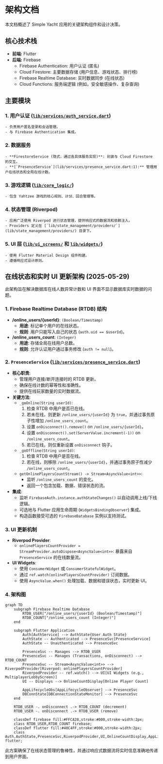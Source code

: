 # 架构文档

本文档概述了 Simple Yacht 应用的关键架构组件和设计决策。

## 核心技术栈

-   **前端:** Flutter
-   **后端:** Firebase
    -   Firebase Authentication: 用户认证 (匿名)
    -   Cloud Firestore: 主要数据存储 (用户信息、游戏状态、排行榜)
    -   Firebase Realtime Database: 实时数据同步 (在线状态)
    -   Cloud Functions: 服务端逻辑 (例如，安全敏感操作、复杂查询)

## 主要模块

### 1. 用户认证 ([`lib/services/auth_service.dart`](lib/services/auth_service.dart:1))
    - 负责用户匿名登录和会话管理。
    - 与 Firebase Authentication 集成。

### 2. 数据服务
    - **FirestoreService (隐式，通过各具体服务实现)**: 封装与 Cloud Firestore 的交互。
    - **[`PresenceService`](lib/services/presence_service.dart:1):** 管理用户在线状态和全局在线计数。

### 3. 游戏逻辑 ([`lib/core_logic/`](lib/core_logic/))
    - 包含 Yahtzee 游戏的核心规则、计分、回合管理等。

### 4. 状态管理 (Riverpod)
    - 应用广泛使用 Riverpod 进行状态管理，提供响应式的数据流和依赖注入。
    - Providers 定义在 [`lib/state_management/providers/`](lib/state_management/providers/) 目录下。

### 5. UI 层 ([`lib/ui_screens/`](lib/ui_screens/) 和 [`lib/widgets/`](lib/widgets/))
    - 使用 Flutter Material Design 组件构建。
    - 遵循响应式设计原则。

## 在线状态和实时 UI 更新架构 (2025-05-29)

此架构旨在解决数据库在线人数异常计数和 UI 界面不显示数据库实时数据的问题。

### 1. Firebase Realtime Database (RTDB) 结构

-   **/online_users/{userId}**: `(Boolean/Timestamp)`
    -   **用途**: 标记单个用户的在线状态。
    -   **规则**: 用户只能写入自己的状态 (`auth.uid == $userId`)。
-   **/online_users_count**: `(Integer)`
    -   **用途**: 存储全局在线用户总数。
    -   **规则**: 允许认证用户通过事务修改 (`auth != null`)。

### 2. `PresenceService` ([`lib/services/presence_service.dart`](lib/services/presence_service.dart:1))

-   **核心职责**:
    -   管理用户连接/断开连接时的 RTDB 更新。
    -   确保在线计数的幂等性和准确性。
    -   提供在线玩家数量的实时数据流。
-   **关键方法**:
    -   `_goOnline(String userId)`:
        1.  检查 RTDB 中用户是否已在线。
        2.  若未在线，则更新 `/online_users/{userId}` 为 `true`，并通过事务原子性增加 `/online_users_count`。
        3.  设置 `onDisconnect().remove()` on `/online_users/{userId}`。
        4.  设置 `onDisconnect().set(ServerValue.increment(-1))` on `/online_users_count`。
        5.  若已在线，则仅重新设置 `onDisconnect` 钩子。
    -   `_goOffline(String userId)`:
        1.  检查 RTDB 中用户是否在线。
        2.  若在线，则移除 `/online_users/{userId}`，并通过事务原子性减少 `/online_users_count`。
    -   `getOnlinePlayersCountStream() -> Stream<AsyncValue<int>>`:
        -   监听 `/online_users_count` 的变化。
        -   返回一个包含加载、数据、错误状态的流。
-   **集成**:
    -   监听 `FirebaseAuth.instance.authStateChanges()` 以自动调用上线/下线逻辑。
    -   可选地与 Flutter 应用生命周期 (`WidgetsBindingObserver`) 集成。
    -   构造函数接受可选的 `FirebaseDatabase` 实例以支持测试。

### 3. UI 更新机制

-   **Riverpod Provider**:
    -   `onlinePlayersCountProvider = StreamProvider.autoDispose<AsyncValue<int>>`: 暴露来自 `PresenceService` 的在线数量流。
-   **UI Widgets**:
    -   使用 `ConsumerWidget` 或 `ConsumerStatefulWidget`。
    -   通过 `ref.watch(onlinePlayersCountProvider)` 订阅数据。
    -   使用 `AsyncValue.when()` 处理加载、数据和错误状态，实时更新 UI。

### 4. 架构图

```mermaid
graph TD
    subgraph Firebase Realtime Database
        RTDB_USER["/online_users/{userId} (Boolean/Timestamp)"]
        RTDB_COUNT["/online_users_count (Integer)"]
    end

    subgraph Flutter Application
        Auth[AuthService] --> AuthState{User Auth State}
        AuthState -- Authenticated --> PresenceSvc[PresenceService]
        AuthState -- Unauthenticated --> PresenceSvc

        PresenceSvc -- Manages --> RTDB_USER
        PresenceSvc -- Manages (Transactions, onDisconnect) --> RTDB_COUNT
        PresenceSvc -- Stream<AsyncValue<int>> --> RiverpodProvider[Riverpod: onlinePlayersCountProvider]
        RiverpodProvider -- ref.watch() --> UI[UI Widgets (e.g., MultiplayerLobbyScreen)]
        UI -- Displays --> OnlineCountDisplay[Online Player Count]

        AppLifecycleObs[AppLifecycleObserver] --> PresenceSvc
        DBConnState[DBConnectionStateMonitor] --> PresenceSvc
    end

    RTDB_USER -. onDisconnect .-> RTDB_COUNT (decrement)
    RTDB_USER -. onDisconnect .-> RTDB_USER (remove)

    classDef firebase fill:#FFCA28,stroke:#000,stroke-width:2px;
    class RTDB_USER,RTDB_COUNT firebase;
    classDef flutter fill:#40C4FF,stroke:#000,stroke-width:2px;
    class Auth,AuthState,PresenceSvc,RiverpodProvider,UI,OnlineCountDisplay,AppLifecycleObs,DBConnState flutter;
```

此方案确保了在线状态管理的鲁棒性，并通过响应式数据流将实时信息准确地传递到用户界面。
